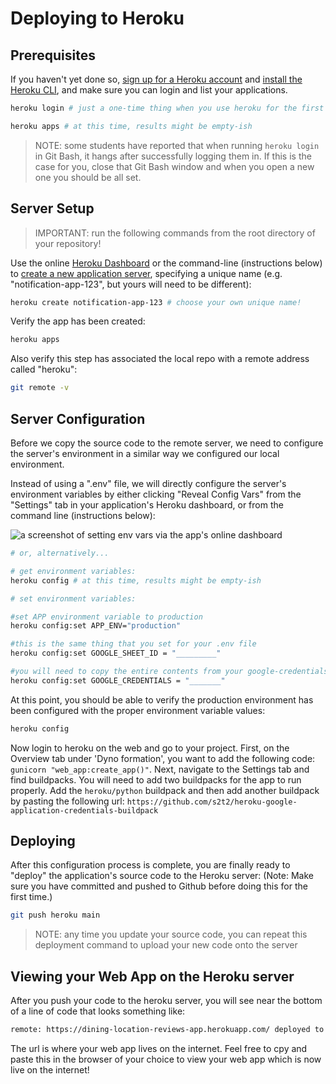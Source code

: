 # Deploying to Heroku

## Prerequisites

If you haven't yet done so, [sign up for a Heroku account](https://github.com/prof-rossetti/intro-to-python/blob/master/notes/clis/heroku.md#prerequisites) and [install the Heroku CLI](https://github.com/prof-rossetti/intro-to-python/blob/master/notes/clis/heroku.md#installation), and make sure you can login and list your applications.

```sh
heroku login # just a one-time thing when you use heroku for the first time

heroku apps # at this time, results might be empty-ish
```

> NOTE: some students have reported that when running `heroku login` in Git Bash, it hangs after successfully logging them in. If this is the case for you, close that Git Bash window and when you open a new one you should be all set.

## Server Setup

> IMPORTANT: run the following commands from the root directory of your repository!

Use the online [Heroku Dashboard](https://dashboard.heroku.com/) or the command-line (instructions below) to [create a new application server](https://dashboard.heroku.com/new-app), specifying a unique name (e.g. "notification-app-123", but yours will need to be different):

```sh
heroku create notification-app-123 # choose your own unique name!
```

Verify the app has been created:

```sh
heroku apps
```

Also verify this step has associated the local repo with a remote address called "heroku":

```sh
git remote -v
```


## Server Configuration

Before we copy the source code to the remote server, we need to configure the server's environment in a similar way we configured our local environment.

Instead of using a ".env" file, we will directly configure the server's environment variables by either clicking "Reveal Config Vars" from the "Settings" tab in your application's Heroku dashboard, or from the command line (instructions below):

![a screenshot of setting env vars via the app's online dashboard](https://user-images.githubusercontent.com/1328807/54229588-f249e880-44da-11e9-920a-b11d4c210a99.png)

```sh
# or, alternatively...

# get environment variables:
heroku config # at this time, results might be empty-ish

# set environment variables:

#set APP environment variable to production
heroku config:set APP_ENV="production"

#this is the same thing that you set for your .env file
heroku config:set GOOGLE_SHEET_ID = "_________"

#you will need to copy the entire contents from your google-credentials.json file and paste them to configure the GOOGLE_CREDENTIALS environment variable
heroku config:set GOOGLE_CREDENTIALS = "_______"


```
At this point, you should be able to verify the production environment has been configured with the proper environment variable values:

```sh
heroku config
```

Now login to heroku on the web and go to your project. First, on the Overview tab under 'Dyno formation', you want to add the following code: `gunicorn "web_app:create_app()"`. Next, navigate to the Settings tab and  find buildpacks. You will need to add two buildpacks for the app to run properly. Add the `heroku/python` buildpack and then add another buildpack by pasting the following url: `https://github.com/s2t2/heroku-google-application-credentials-buildpack`


## Deploying

After this configuration process is complete, you are finally ready to "deploy" the application's source code to the Heroku server:
(Note: Make sure you have committed and pushed to Github before doing this for the first time.)

```sh
git push heroku main
```

> NOTE: any time you update your source code, you can repeat this deployment command to upload your new code onto the server

## Viewing your Web App on the Heroku server
After you push your code to the heroku server, you will see near the bottom of a line of code that looks something like:

```sh
remote: https://dining-location-reviews-app.herokuapp.com/ deployed to Heroku
```
The url is where your web app lives on the internet. Feel free to cpy and paste this in the browser of your choice to view your web app which is now live on the internet!
